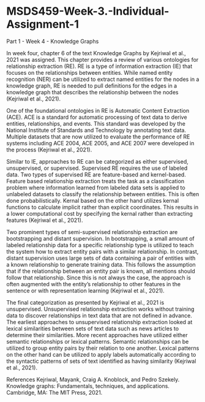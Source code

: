 # MSDS459-Week-3.-Individual-Assignment-1

Part 1 - Week 4 - Knowledge Graphs

In week four, chapter 6 of the text Knowledge Graphs by Kejriwal et al., 2021 was assigned.  This chapter provides a review of various ontologies for relationship extraction (RE).  RE is a type of information extraction (IE) that focuses on the relationships between entities.  While named entity recognition (NER) can be utilized to extract named entities for the nodes in a knowledge graph, RE is needed to pull definitions for the edges in a knowledge graph that describes the relationship between the nodes (Kejriwal et al., 2021).

One of the foundational ontologies in RE is Automatic Content Extraction (ACE).  ACE is a standard for automatic processing of text data to derive entities, relationships, and events.  This standard was developed by the National Institute of Standards and Technology by annotating text data.  Multiple datasets that are now utilized to evaluate the performance of RE systems including ACE 2004, ACE 2005, and ACE 2007 were developed in the process (Kejriwal et al., 2021). 

Similar to IE, approaches to RE can be categorized as either supervised, unsupervised, or supervised.  Supervised RE requires the use of labeled data.  Two types of supervised RE are feature-based and kernel-based.  Feature based relationship extraction treats the task as a classification problem where information learned from labeled data sets is applied to unlabeled datasets to classify the relationship between entities.  This is often done probabilistically.  Kernal based on the other hand utilizes kernal functions to calculate implicit rather than explicit coordinates.  This results in a lower computational cost by specifying the kernal rather than extracting features (Kejriwal et al., 2021). 

Two prominent types of semi-supervised relationship extraction are bootstrapping and distant supervision.  In bootstrapping, a small amount of labeled relationship data for a specific relationship type is utilized to teach the system how to extract entity pairs with a similar relationship.  In contrast, distant supervision uses large sets of data containing a pair of entities with a known relationship to generate training data.  This follows the assumption that if the relationship between an entity pair is known, all mentions should follow that relationship.  Since this is not always the case, the approach is often augmented with the entity’s relationship to other features in the sentence or with representation learning (Kejriwal et al., 2021).

The final categorization as presented by Kejriwal et al., 2021 is unsupervised.  Unsupervised relationship extraction works without training data to discover relationships in text data that are not defined in advance.  The earliest approaches to unsupervised relationship extraction looked at lexical similarities between sets of text data such as news articles to determine their similarities.  More recent approaches have utilized either semantic relationships or lexical patterns.  Semantic relationships can be utilized to group entity pairs by their relation to one another.  Lexical patterns on the other hand can be utilized to apply labels automatically according to the syntactic patterns of sets of text identified as having similarity (Kejriwal et al., 2021). 

References
Kejriwal, Mayank, Craig A. Knoblock, and Pedro Szekely. Knowledge graphs: Fundamentals, techniques, and applications. Cambridge, MA: The MIT Press, 2021.
